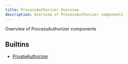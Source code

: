 ```yaml
---
title: ProcessAuthorizer Overview
description: Overview of ProcessAuthorizer components
---
```

Overview of ProcessAuthorizer components
## Builtins
* [PrivateAuthorizer](/docs/components/processauthorizer/privateauthorizer/)